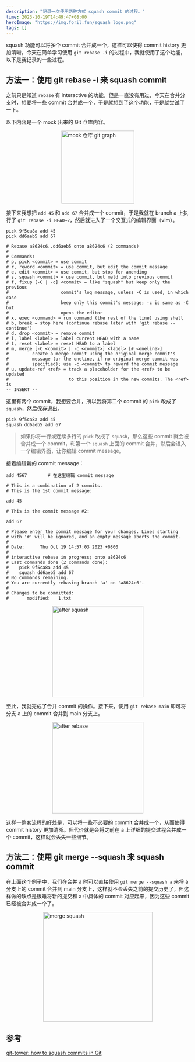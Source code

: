 ```yaml
---
description: "记录一次使用两种方式 squash commit 的过程。"
time: 2023-10-19T14:49:47+08:00
heroImage: "https://img.foril.fun/squash logo.png"
tags: []
---
```


squash 功能可以将多个 commit 合并成一个，这样可以使得 commit history 更加清晰。今天在简单学习使用 `git rebase -i` 的过程中，我就使用了这个功能，以下是我记录的一些过程。

## 方法一：使用 git rebase -i 来 squash commit

之前只是知道 `rebase` 有 interactive 的功能，但是一直没有用过，今天在合并分支时，想要将一些 commit 合并成一个，于是就想到了这个功能，于是就尝试了一下。

以下内容是一个 mock 出来的 Git 仓库内容。

<img alt="mock 仓库 git graph" src="https://img.foril.fun/mock 仓库 git graph.png" width=200px style="display: block; margin:10px auto"/>

接下来我想把 `add 45` 和 `add 67` 合并成一个 commit，于是我就在 branch a 上执行了 `git rebase -i HEAD~2`，然后就进入了一个交互式的编辑界面（vim）。

```
pick 9f5ca8a add 45
pick dd6aeb5 add 67

# Rebase a8624c6..dd6aeb5 onto a8624c6 (2 commands)
#
# Commands:
# p, pick <commit> = use commit
# r, reword <commit> = use commit, but edit the commit message
# e, edit <commit> = use commit, but stop for amending
# s, squash <commit> = use commit, but meld into previous commit
# f, fixup [-C | -c] <commit> = like "squash" but keep only the previous
#                    commit's log message, unless -C is used, in which case
#                    keep only this commit's message; -c is same as -C but
#                    opens the editor
# x, exec <command> = run command (the rest of the line) using shell
# b, break = stop here (continue rebase later with 'git rebase --continue')
# d, drop <commit> = remove commit
# l, label <label> = label current HEAD with a name
# t, reset <label> = reset HEAD to a label
# m, merge [-C <commit> | -c <commit>] <label> [# <oneline>]
#         create a merge commit using the original merge commit's
#         message (or the oneline, if no original merge commit was
#         specified); use -c <commit> to reword the commit message
# u, update-ref <ref> = track a placeholder for the <ref> to be updated
#                       to this position in the new commits. The <ref> is
-- INSERT --
```

这里有两个 commit，我想要合并，所以我将第二个 commit 的 `pick` 改成了 `squash`，然后保存退出。

```
pick 9f5ca8a add 45
squash dd6aeb5 add 67
```
> 如果你将一行或连续多行的 `pick` 改成了 `squash`，那么这些 commit 就会被合并成一个 commit，和第一个 `squash` 上面的 commit 合并，然后会进入一个编辑界面，让你编辑 commit message。

接着编辑新的 commit message：

```
add 4567        # 在这里编辑 commit message

# This is a combination of 2 commits.
# This is the 1st commit message:

add 45

# This is the commit message #2:

add 67

# Please enter the commit message for your changes. Lines starting
# with '#' will be ignored, and an empty message aborts the commit.
#
# Date:      Thu Oct 19 14:57:03 2023 +0800
# 
# interactive rebase in progress; onto a8624c6
# Last commands done (2 commands done):
#    pick 9f5ca8a add 45
#    squash dd6aeb5 add 67
# No commands remaining.
# You are currently rebasing branch 'a' on 'a8624c6'.
#
# Changes to be committed:
#       modified:   1.txt
```

<img alt="after squash" src="https://img.foril.fun/after squash.png" width=250px style="display: block; margin:10px auto"/>

至此，我就完成了合并 commit 的操作。接下来，使用 `git rebase main` 即可将分支 a 上的 commit 合并到 main 分支上。

<img alt="after rebase" src="https://img.foril.fun/after rebase.png" width=250px style="display: block; margin:10px auto"/>

这样一整套流程的好处是，可以将一些不必要的 commit 合并成一个，从而使得 commit history 更加清晰。但代价就是会将之前在 a 上详细的提交过程合并成一个 commit，这样就会丢失一些细节。

## 方法二：使用 git merge --squash 来 squash commit

在上面这个例子中，我们在合并 a 时可以直接使用 `git merge --squash a` 来将 a 分支上的 commit 合并到 main 分支上，这样就不会丢失之前的提交历史了，但这样做的缺点是很难将新的提交和 a 中具体的 commit 对应起来，因为这些 commit 已经被合并成一个了。

<img alt="merge squash" src="https://img.foril.fun/merge squash.png" width=300px style="display: block; margin:10px auto"/>

## 参考

[git-tower: how to squash commits in Git](https://www.git-tower.com/learn/git/faq/git-squash)